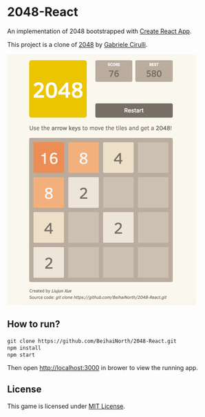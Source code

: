 # 2048-React

An implementation of 2048 bootstrapped with [Create React App](https://github.com/facebookincubator/create-react-app). 

This project is a clone of [2048](https://github.com/gabrielecirulli/2048) by [Gabriele Cirulli](https://github.com/gabrielecirulli).

![2048demo](https://github.com/BeihaiNorth/2048-React/blob/master/2048demo.gif)



## How to run?

~~~shell
git clone https://github.com/BeihaiNorth/2048-React.git
npm install
npm start
~~~

Then open [http://localhost:3000](http://localhost:3000/) in brower to view the running app. 

## License

This game is licensed under [MIT License](https://github.com/BeihaiNorth/2048-React/blob/master/LICENSE).

